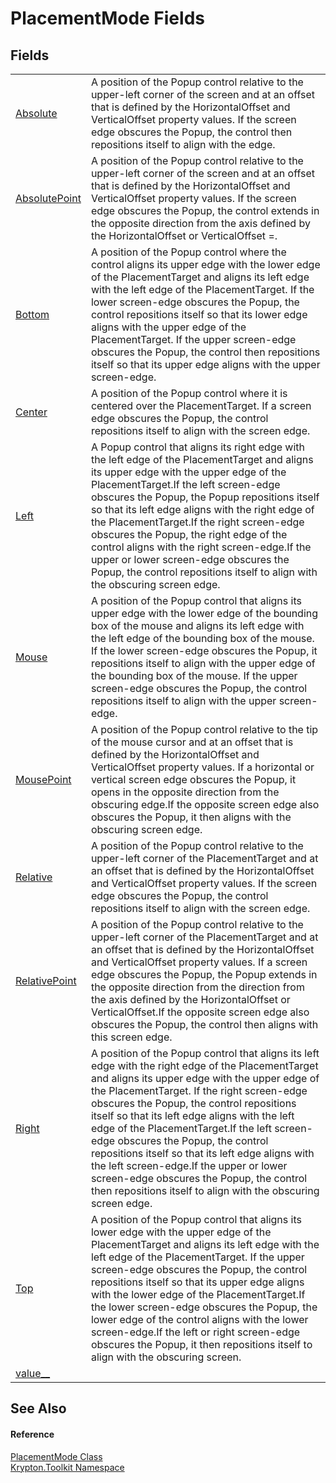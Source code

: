 # PlacementMode Fields




## Fields
<table>
<tr>
<td><a href="ea717cad-0fb1-501e-bd40-a7a688328326.md">Absolute</a></td>
<td>A position of the Popup control relative to the upper-left corner of the screen and at an offset that is defined by the HorizontalOffset and VerticalOffset property values. If the screen edge obscures the Popup, the control then repositions itself to align with the edge.</td></tr>
<tr>
<td><a href="50a83a38-e086-c795-4f2d-2ede56b53125.md">AbsolutePoint</a></td>
<td>A position of the Popup control relative to the upper-left corner of the screen and at an offset that is defined by the HorizontalOffset and VerticalOffset property values. If the screen edge obscures the Popup, the control extends in the opposite direction from the axis defined by the HorizontalOffset or VerticalOffset =.</td></tr>
<tr>
<td><a href="2cc12d25-6d32-619d-681d-050f5fd19c5f.md">Bottom</a></td>
<td>A position of the Popup control where the control aligns its upper edge with the lower edge of the PlacementTarget and aligns its left edge with the left edge of the PlacementTarget. If the lower screen-edge obscures the Popup, the control repositions itself so that its lower edge aligns with the upper edge of the PlacementTarget. If the upper screen-edge obscures the Popup, the control then repositions itself so that its upper edge aligns with the upper screen-edge.</td></tr>
<tr>
<td><a href="758c5913-c674-73c1-1ee4-6fb09c725c62.md">Center</a></td>
<td>A position of the Popup control where it is centered over the PlacementTarget. If a screen edge obscures the Popup, the control repositions itself to align with the screen edge.</td></tr>
<tr>
<td><a href="33e283d9-a773-920b-85fa-9f910f0dbfc2.md">Left</a></td>
<td>A Popup control that aligns its right edge with the left edge of the PlacementTarget and aligns its upper edge with the upper edge of the PlacementTarget.If the left screen-edge obscures the Popup, the Popup repositions itself so that its left edge aligns with the right edge of the PlacementTarget.If the right screen-edge obscures the Popup, the right edge of the control aligns with the right screen-edge.If the upper or lower screen-edge obscures the Popup, the control repositions itself to align with the obscuring screen edge.</td></tr>
<tr>
<td><a href="6ce48ec1-9560-f493-a3e3-84bdd69ecf77.md">Mouse</a></td>
<td>A position of the Popup control that aligns its upper edge with the lower edge of the bounding box of the mouse and aligns its left edge with the left edge of the bounding box of the mouse. If the lower screen-edge obscures the Popup, it repositions itself to align with the upper edge of the bounding box of the mouse. If the upper screen-edge obscures the Popup, the control repositions itself to align with the upper screen-edge.</td></tr>
<tr>
<td><a href="633369b3-b0e7-bce6-3390-61cc4ca825c3.md">MousePoint</a></td>
<td>A position of the Popup control relative to the tip of the mouse cursor and at an offset that is defined by the HorizontalOffset and VerticalOffset property values. If a horizontal or vertical screen edge obscures the Popup, it opens in the opposite direction from the obscuring edge.If the opposite screen edge also obscures the Popup, it then aligns with the obscuring screen edge.</td></tr>
<tr>
<td><a href="7a87d634-ef0b-c612-aa69-d5457b931189.md">Relative</a></td>
<td>A position of the Popup control relative to the upper-left corner of the PlacementTarget and at an offset that is defined by the HorizontalOffset and VerticalOffset property values. If the screen edge obscures the Popup, the control repositions itself to align with the screen edge.</td></tr>
<tr>
<td><a href="b09e4188-0b78-843f-0db9-c6e688524f54.md">RelativePoint</a></td>
<td>A position of the Popup control relative to the upper-left corner of the PlacementTarget and at an offset that is defined by the HorizontalOffset and VerticalOffset property values. If a screen edge obscures the Popup, the Popup extends in the opposite direction from the direction from the axis defined by the HorizontalOffset or VerticalOffset.If the opposite screen edge also obscures the Popup, the control then aligns with this screen edge.</td></tr>
<tr>
<td><a href="c2b63c10-8691-aabd-6a66-d56cbfd14f09.md">Right</a></td>
<td>A position of the Popup control that aligns its left edge with the right edge of the PlacementTarget and aligns its upper edge with the upper edge of the PlacementTarget. If the right screen-edge obscures the Popup, the control repositions itself so that its left edge aligns with the left edge of the PlacementTarget.If the left screen-edge obscures the Popup, the control repositions itself so that its left edge aligns with the left screen-edge.If the upper or lower screen-edge obscures the Popup, the control then repositions itself to align with the obscuring screen edge.</td></tr>
<tr>
<td><a href="887b3659-0f7e-12f3-533d-856c734a7562.md">Top</a></td>
<td>A position of the Popup control that aligns its lower edge with the upper edge of the PlacementTarget and aligns its left edge with the left edge of the PlacementTarget. If the upper screen-edge obscures the Popup, the control repositions itself so that its upper edge aligns with the lower edge of the PlacementTarget.If the lower screen-edge obscures the Popup, the lower edge of the control aligns with the lower screen-edge.If the left or right screen-edge obscures the Popup, it then repositions itself to align with the obscuring screen.</td></tr>
<tr>
<td><a href="b7822029-71d4-e932-85fb-d5776dbb8783.md">value__</a></td>
<td> </td></tr>
</table>

## See Also


#### Reference
<a href="856c2645-4b89-835d-4c38-f9ab078e79e9.md">PlacementMode Class</a>  
<a href="79d2eac2-21f4-54ff-7552-b20c33c30600.md">Krypton.Toolkit Namespace</a>  
